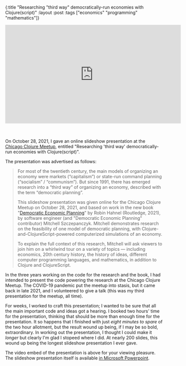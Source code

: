 {:title "Researching \"third way\" democratically-run economies with Clojure(script)"
:layout :post
:tags  ["economics" "programming" "mathematics"]}

<iframe width="560" height="315" src="https://www.youtube.com/embed/1dCvHH-pr3M" frameborder="0" allow="autoplay; encrypted-media" allowfullscreen></iframe>

<br><br>
On October 28, 2021, I gave an online slideshow presentation at the [Chicago Clojure Meetup](https://www.meetup.com/ChicagoClj/), entitled "Researching 'third way' democratically-run economies with Clojure(script)".  

The presentation was advertised as follows:

> For most of the twentieth century, the main models of organizing an economy were markets (“capitalism”) or state-run command planning (“socialism” / “communism”). But since 1991, there has emerged research into a “third way” of organizing an economy, described with the term “democratic planning”. 
>
> This slideshow presentation was given online for the Chicago Clojure Meetup on October 28, 2021, and based on work in the new book "[Democratic Economic Planning](https://www.routledge.com/Democratic-Economic-Planning/Hahnel/p/book/9781032003320)" by Robin Hahnel (Routledge, 2021), by software engineer (and "Democratic Economic Planning" contributor) Mitchell Szczepanczyk.  Mitchell demonstrates research on the feasibility of one model of democratic planning, with Clojure-and-ClojureScript-powered computerized simulations of an economy. 
>
> To explain the full context of this research, Mitchell will ask viewers to join him on a whirlwind tour on a variety of topics — including economics, 20th century history, the history of ideas, different computer programming languages, and mathematics, in addition to Clojure and ClojureScript.

In the three years working on the code for the research and the book, I had intended to present the code powering the research at the Chicago Clojure Meetup.  The COVID-19 pandemic put the meetup into stasis, but it came back in late 2021, and I volunteered to give a talk (this was my third presentation for the meetup, all time).  

For weeks, I worked to craft this presentation; I wanted to be sure that all the main important code and ideas got a hearing.  I booked two hours' time for the presentation, thinking that should be more than enough time for the presentation.  It so happens that I finished with just _eight minutes to spare_ of the two hour allotment, but the result wound up being, if I may be so bold, extraordinary.  In working out the presentation, I thought I could make it _longer_ but clearly I'm glad I stopeed where I did.  At nearly 200 slides, this wound up being the longest slideshow presentation I ever gave.

The video embed of the presentation is above for your viewing pleasure.  The slideshow presentation itself is available [in Microsoft Powerpoint](http://www.szcz.org/img/ccm_2021-10-28.pptx).

